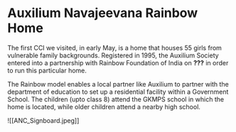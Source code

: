 

# Auxilium Navajeevana Rainbow Home
The first CCI we visited, in early May, is a home that houses 55 girls from vulnerable family backgrounds. Registered in 1995, the Auxilium Society entered into a partnership with Rainbow Foundation of India on **???** in order to run this particular home. 

The Rainbow model enables a local partner like Auxilium to partner with the department of education to set up a residential facility within a Government School. The children (upto class 8) attend the GKMPS school in which the home is located, while older children attend a nearby high school.

![[ANC_Signboard.jpeg]]


